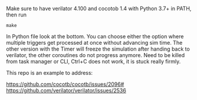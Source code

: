 Make sure to have verilator 4.100 and cocotob 1.4 with Python 3.7+ in PATH, then run

`make`

In Python file look at the bottom. You can choose either the option where multiple triggers get processed at once
without advancing sim time. The other version with the Timer will freeze the simulation after handing back to verilator,
the other coroutines do not progress anymore. Need to be killed from task manager or CLI, Ctrl+C does not work, it is stuck really firmly.

This repo is an example to address:

https://github.com/cocotb/cocotb/issues/2096#
https://github.com/verilator/verilator/issues/2536